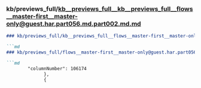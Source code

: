 ### kb/previews_full/kb__previews_full__kb__previews_full__flows__master-first__master-only@guest.har.part056.md.part002.md.md

```md
### kb/previews_full/kb__previews_full__flows__master-first__master-only@guest.har.part056.md.part002.md

```md
### kb/previews_full/flows__master-first__master-only@guest.har.part056.md (part 002)

```md
        "columnNumber": 106174
              },
              {
 
```

```

```

```
